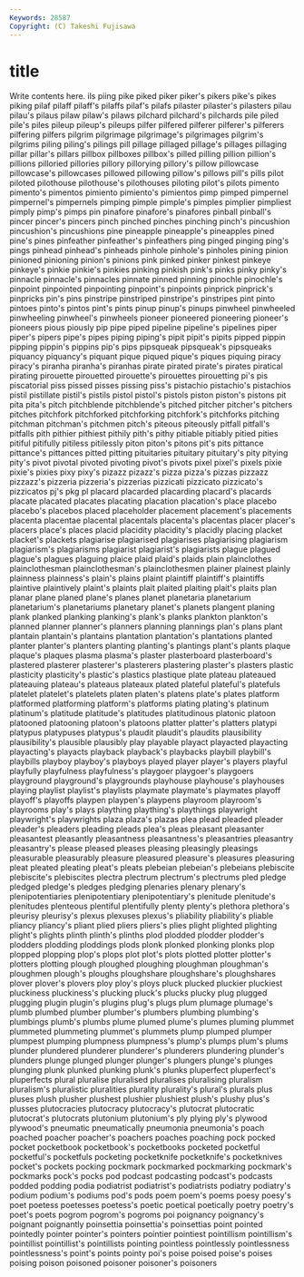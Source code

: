 ```yaml
---
Keywords: 28587 
Copyright: (C) Takeshi Fujisawa
---
```


# title

Write contents here.
ils piing pike piked piker piker's
pikers pike's pikes piking pilaf pilaff pilaff's pilaffs pilaf's pilafs
pilaster pilaster's pilasters pilau pilau's pilaus pilaw pilaw's pilaws pilchard
pilchard's pilchards pile piled pile's piles pileup pileup's pileups pilfer
pilfered pilferer pilferer's pilferers pilfering pilfers pilgrim pilgrimage pilgrimage's pilgrimages
pilgrim's pilgrims piling piling's pilings pill pillage pillaged pillage's pillages
pillaging pillar pillar's pillars pillbox pillboxes pillbox's pilled pilling pillion
pillion's pillions pilloried pillories pillory pillorying pillory's pillow pillowcase pillowcase's
pillowcases pillowed pillowing pillow's pillows pill's pills pilot piloted pilothouse
pilothouse's pilothouses piloting pilot's pilots pimento pimento's pimentos pimiento pimiento's
pimientos pimp pimped pimpernel pimpernel's pimpernels pimping pimple pimple's pimples
pimplier pimpliest pimply pimp's pimps pin pinafore pinafore's pinafores pinball
pinball's pincer pincer's pincers pinch pinched pinches pinching pinch's pincushion
pincushion's pincushions pine pineapple pineapple's pineapples pined pine's pines pinfeather
pinfeather's pinfeathers ping pinged pinging ping's pings pinhead pinhead's pinheads
pinhole pinhole's pinholes pining pinion pinioned pinioning pinion's pinions pink
pinked pinker pinkest pinkeye pinkeye's pinkie pinkie's pinkies pinking pinkish
pink's pinks pinky pinky's pinnacle pinnacle's pinnacles pinnate pinned pinning
pinochle pinochle's pinpoint pinpointed pinpointing pinpoint's pinpoints pinprick pinprick's pinpricks
pin's pins pinstripe pinstriped pinstripe's pinstripes pint pinto pintoes pinto's
pintos pint's pints pinup pinup's pinups pinwheel pinwheeled pinwheeling pinwheel's
pinwheels pioneer pioneered pioneering pioneer's pioneers pious piously pip pipe
piped pipeline pipeline's pipelines piper piper's pipers pipe's pipes piping
piping's pipit pipit's pipits pipped pippin pipping pippin's pippins pip's
pips pipsqueak pipsqueak's pipsqueaks piquancy piquancy's piquant pique piqued pique's
piques piquing piracy piracy's piranha piranha's piranhas pirate pirated pirate's
pirates piratical pirating pirouette pirouetted pirouette's pirouettes pirouetting pi's pis
piscatorial piss pissed pisses pissing piss's pistachio pistachio's pistachios pistil
pistillate pistil's pistils pistol pistol's pistols piston piston's pistons pit
pita pita's pitch pitchblende pitchblende's pitched pitcher pitcher's pitchers pitches
pitchfork pitchforked pitchforking pitchfork's pitchforks pitching pitchman pitchman's pitchmen pitch's
piteous piteously pitfall pitfall's pitfalls pith pithier pithiest pithily pith's
pithy pitiable pitiably pitied pities pitiful pitifully pitiless pitilessly piton
piton's pitons pit's pits pittance pittance's pittances pitted pitting pituitaries
pituitary pituitary's pity pitying pity's pivot pivotal pivoted pivoting pivot's
pivots pixel pixel's pixels pixie pixie's pixies pixy pixy's pizazz
pizazz's pizza pizza's pizzas pizzazz pizzazz's pizzeria pizzeria's pizzerias pizzicati
pizzicato pizzicato's pizzicatos pj's pkg pl placard placarded placarding placard's
placards placate placated placates placating placation placation's place placebo placebo's
placebos placed placeholder placement placement's placements placenta placentae placental placentals
placenta's placentas placer placer's placers place's places placid placidity placidity's
placidly placing placket placket's plackets plagiarise plagiarised plagiarises plagiarising plagiarism
plagiarism's plagiarisms plagiarist plagiarist's plagiarists plague plagued plague's plagues plaguing
plaice plaid plaid's plaids plain plainclothes plainclothesman plainclothesman's plainclothesmen plainer
plainest plainly plainness plainness's plain's plains plaint plaintiff plaintiff's plaintiffs
plaintive plaintively plaint's plaints plait plaited plaiting plait's plaits plan
planar plane planed plane's planes planet planetaria planetarium planetarium's planetariums
planetary planet's planets plangent planing plank planked planking planking's plank's
planks plankton plankton's planned planner planner's planners planning plannings plan's
plans plant plantain plantain's plantains plantation plantation's plantations planted planter
planter's planters planting planting's plantings plant's plants plaque plaque's plaques
plasma plasma's plaster plasterboard plasterboard's plastered plasterer plasterer's plasterers plastering
plaster's plasters plastic plasticity plasticity's plastic's plastics plastique plate plateau
plateaued plateauing plateau's plateaus plateaux plated plateful plateful's platefuls platelet
platelet's platelets platen platen's platens plate's plates platform platformed platforming
platform's platforms plating plating's platinum platinum's platitude platitude's platitudes platitudinous
platonic platoon platooned platooning platoon's platoons platter platter's platters platypi
platypus platypuses platypus's plaudit plaudit's plaudits plausibility plausibility's plausible plausibly
play playable playact playacted playacting playacting's playacts playback playback's playbacks
playbill playbill's playbills playboy playboy's playboys played player player's players
playful playfully playfulness playfulness's playgoer playgoer's playgoers playground playground's playgrounds
playhouse playhouse's playhouses playing playlist playlist's playlists playmate playmate's playmates
playoff playoff's playoffs playpen playpen's playpens playroom playroom's playrooms play's
plays plaything plaything's playthings playwright playwright's playwrights plaza plaza's plazas
plea plead pleaded pleader pleader's pleaders pleading pleads plea's pleas
pleasant pleasanter pleasantest pleasantly pleasantness pleasantness's pleasantries pleasantry pleasantry's please
pleased pleases pleasing pleasingly pleasings pleasurable pleasurably pleasure pleasured pleasure's
pleasures pleasuring pleat pleated pleating pleat's pleats plebeian plebeian's plebeians
plebiscite plebiscite's plebiscites plectra plectrum plectrum's plectrums pled pledge pledged
pledge's pledges pledging plenaries plenary plenary's plenipotentiaries plenipotentiary plenipotentiary's plenitude
plenitude's plenitudes plenteous plentiful plentifully plenty plenty's plethora plethora's pleurisy
pleurisy's plexus plexuses plexus's pliability pliability's pliable pliancy pliancy's pliant
plied pliers pliers's plies plight plighted plighting plight's plights plinth
plinth's plinths plod plodded plodder plodder's plodders plodding ploddings plods
plonk plonked plonking plonks plop plopped plopping plop's plops plot
plot's plots plotted plotter plotter's plotters plotting plough ploughed ploughing
ploughman ploughman's ploughmen plough's ploughs ploughshare ploughshare's ploughshares plover plover's
plovers ploy ploy's ploys pluck plucked pluckier pluckiest pluckiness pluckiness's
plucking pluck's plucks plucky plug plugged plugging plugin plugin's plugins
plug's plugs plum plumage plumage's plumb plumbed plumber plumber's plumbers
plumbing plumbing's plumbings plumb's plumbs plume plumed plume's plumes pluming
plummet plummeted plummeting plummet's plummets plump plumped plumper plumpest plumping
plumpness plumpness's plump's plumps plum's plums plunder plundered plunderer plunderer's
plunderers plundering plunder's plunders plunge plunged plunger plunger's plungers plunge's
plunges plunging plunk plunked plunking plunk's plunks pluperfect pluperfect's pluperfects
plural pluralise pluralised pluralises pluralising pluralism pluralism's pluralistic pluralities plurality
plurality's plural's plurals plus pluses plush plusher plushest plushier plushiest
plush's plushy plus's plusses plutocracies plutocracy plutocracy's plutocrat plutocratic plutocrat's
plutocrats plutonium plutonium's ply plying ply's plywood plywood's pneumatic pneumatically
pneumonia pneumonia's poach poached poacher poacher's poachers poaches poaching pock
pocked pocket pocketbook pocketbook's pocketbooks pocketed pocketful pocketful's pocketfuls pocketing
pocketknife pocketknife's pocketknives pocket's pockets pocking pockmark pockmarked pockmarking pockmark's
pockmarks pock's pocks pod podcast podcasting podcast's podcasts podded podding
podia podiatrist podiatrist's podiatrists podiatry podiatry's podium podium's podiums pod's
pods poem poem's poems poesy poesy's poet poetess poetesses poetess's
poetic poetical poetically poetry poetry's poet's poets pogrom pogrom's pogroms
poi poignancy poignancy's poignant poignantly poinsettia poinsettia's poinsettias point pointed
pointedly pointer pointer's pointers pointier pointiest pointillism pointillism's pointillist pointillist's
pointillists pointing pointless pointlessly pointlessness pointlessness's point's points pointy poi's
poise poised poise's poises poising poison poisoned poisoner poisoner's poisoners
